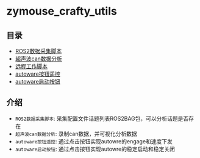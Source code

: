 # zymouse_crafty_utils

## 目录
- [ROS2数据采集脚本](./collection_ros2bag/README.md)
- [超声波can数据分析](./ultra_sonic_test/README.md)
- [远程工作脚本](./teleworking/README.md)
- [autoware按钮遥控](./autowre_tools/README.md)
- [autoware启动按钮](./script/autoware_menu_button/README.md)

## 介绍
- `ROS2数据采集脚本`: 采集配置文件话题列表ROS2BAG包，可以分析话题是否存在
- `超声波can数据分析`: 录制can数据，并可视化分析数据
- `autoware按钮遥控`: 通过点击按钮实现autowre的engage和速度下发
- `autoware启动按钮`: 通过点击按钮实现autowre的稳定启动和稳定关闭



